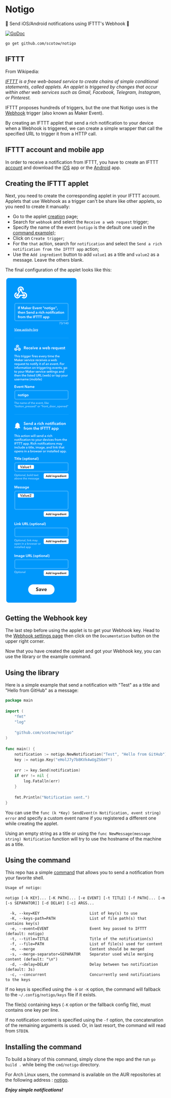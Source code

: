 # Notigo

💬 Send iOS/Android notifications using IFTTT's Webhook 💬

[![GoDoc](https://godoc.org/github.com/scotow/notigo?status.svg)](https://godoc.org/github.com/scotow/notigo)

```
go get github.com/scotow/notigo
```


## IFTTT

From Wikipedia:

*[IFTTT](https://ifttt.com/) is a free web-based service to create chains of simple conditional statements, called applets. An applet is triggered by changes that occur within other web services such as Gmail, Facebook, Telegram, Instagram, or Pinterest.*

IFTTT proposes hundreds of triggers, but the one that Notigo uses is the [Webhook](https://ifttt.com/maker_webhooks) trigger (also known as Maker Event).

By creating an IFTTT applet that send a rich notification to your device when a Webhook is triggered, we can create a simple wrapper that call the specified URL to trigger it from a HTTP call.


## IFTTT account and mobile app

In order to receive a notification from IFTTT, you have to create an IFTTT [account](https://ifttt.com/join) and download the [iOS](https://itunes.apple.com/us/app/ifttt/id660944635?mt=8) app or the [Android](https://play.google.com/store/apps/details?id=com.ifttt.ifttt&hl=en) app. 


## Creating the IFTTT applet

Next, you need to create the corresponding applet in your IFTTT account. Applets that use Webhook as a trigger can't be share like other applets, so you need to create it manually:

* Go to the applet [creation](https://ifttt.com/create) page;
* Search for `webhook` and select the `Receive a web request` trigger;
* Specify the name of the event (`notigo` is the default one used in the [command example](https://github.com/Scotow/notigo/tree/master/cmd/notigo));
* Click on `Create trigger`;
* For the `that` action, search for `notification` and select the `Send a rich notification from the IFTTT app` action;
* Use the `Add ingredient` button to add `value1` as a title and `value2` as a message. Leave the others blank.

The final configuration of the applet looks like this:

![Applet](applet.png?raw=true)


## Getting the Webhook key

The last step before using the applet is to get your Webhook key. Head to the [Webhook settings page](https://ifttt.com/maker_webhooks) then click on the `Documentation` button on the upper right corner.

Now that you have created the applet and got your Webhook key, you can use the library or the example command.


## Using the library

Here is a simple example that send a notification with "Test" as a title and "Hello from GitHub" as a message:

```go
package main

import (
	"fmt"
	"log"

	"github.com/scotow/notigo"
)

func main() {
	notification := notigo.NewNotification("Test", "Hello from GitHub")
	key := notigo.Key("eHolJ7y7b8KVk4wUgZS6mY")

	err := key.Send(notification)
	if err != nil {
		log.Fatalln(err)
	}

	fmt.Println("Notification sent.")
}
```

You can use the `func (k *Key) SendEvent(n Notification, event string) error` and specify a custom event name if you registered a different one while creating the applet.

Using an empty string as a title or using the `func NewMessage(message string) Notification` function will try to use the hostname of the machine as a title.


## Using the command

This repo has a simple [command](https://github.com/Scotow/notigo/tree/master/cmd/notigo) that allows you to send a notification from your favorite shell.

```
Usage of notigo:

notigo [-k KEY]... [-K PATH]... [-e EVENT] [-t TITLE] [-f PATH]... [-m [-s SEPARATOR]] [-d DELAY] [-c] ARGS...

  -k, --key=KEY                      List of key(s) to use
  -K, --keys-path=PATH               List of file path(s) that contains key(s)
  -e, --event=EVENT                  Event key passed to IFTTT (default: notigo)
  -t, --title=TITLE                  Title of the notification(s)
  -f, --file=PATH                    List of file(s) used for content
  -m, --merge                        Content should be merged
  -s, --merge-separator=SEPARATOR    Separator used while merging content (default: "\n")
  -d, --delay=DELAY                  Delay between two notification (default: 3s)
  -c, --concurrent                   Concurrently send notifications to the keys
```

If no keys is specified using the `-k` or `-K` option, the command will fallback to the  `~/.config/notigo/keys` file if it exists.

The file(s) containing keys (`-K` option or the fallback config file), must contains one key per line.

If no notification content is specified using the `-f` option, the concatenation of the remaining arguments is used. Or, in last resort, the command will read from `STDIN`.

## Installing the command

To build a binary of this command, simply clone the repo and the run `go build .` while being the `cmd/notigo` directory.

For Arch Linux users, the command is available on the AUR repositories at the following address : [notigo](https://aur.archlinux.org/packages/notigo/).

***Enjoy simple notifications!***
